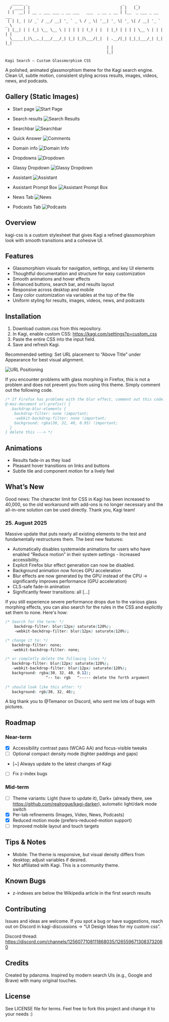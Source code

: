 ```text
   _____ _                                          _     _               
  / ____| |                                        | |   (_)              
 | |  __| | __ _ ___ ___ _ __ ___   ___  _ __ _ __ | |__  _ ___ _ __ ___  
 | | |_ | |/ _` / __/ __| '_ ` _ \ / _ \| '__| '_ \| '_ \| / __| '_ ` _ \ 
 | |__| | | (_| \__ \__ \ | | | | | (_) | |  | |_) | | | | \__ \ | | | | |
  \_____|_|\__,_|___/___/_| |_| |_|\___/|_|  | .__/|_| |_|_|___/_| |_| |_|
                                             | |                          
                                             |_|                          
                                                                                                                                                                                                  
Kagi Search — Custom Glassmorphism CSS
```
A polished, animated glassmorphism theme for the Kagi search engine. Clean UI, subtle motion, consistent styling across results, images, videos, news, and podcasts.

## Gallery (Static Images)

- Start page
![Start Page](images/startpage.png)

- Search results
![Search Results](images/search-results.png)

- Searchbar
![Searchbar](images/search-bar.png)

- Quick Answer
![Comments](images/quick-answer.png)

- Domain info
![Domain Info](images/domain-info.png)

- Dropdowns
![Dropdown](images/dropdown.png)

- Glassy Dropdown
![Glassy Dropdown](images/glassy-dropdown.png)

- Assistant
![Assistant](images/assistant.png)

- Assistant Prompt Box
![Assistant Prompt Box](images/prompt-box.png)

- News Tab
![News](images/news.png)

- Podcasts Tab
![Podcasts](images/podcasts.png)

## Overview

kagi-css is a custom stylesheet that gives Kagi a refined glassmorphism look with smooth transitions and a cohesive UI.

## Features

- Glassmorphism visuals for navigation, settings, and key UI elements
- Thoughtful documentation and structure for easy customization
- Smooth animations and hover effects
- Enhanced buttons, search bar, and results layout
- Responsive across desktop and mobile
- Easy color customization via variables at the top of the file
- Uniform styling for results, images, videos, news, and podcasts

## Installation

1) Download custom.css from this repository.
2) In Kagi, enable custom CSS: https://kagi.com/settings?p=custom_css
3) Paste the entire CSS into the input field.
4) Save and refresh Kagi.

Recommended setting: Set URL placement to “Above Title” under Appearance for best visual alignment.

![URL Positioning](images/url-positioning.png)

If you encounter problems with glass morphing in Firefox, this is not a problem and does not prevent you from using this theme. Simply comment out the following code.

```css
/* If Firefox has problems with the blur effect, comment out this code. <--- delete this line
@-moz-document url-prefix() {
  .backdrop-blur-elements {
    backdrop-filter: none !important;
    -webkit-backdrop-filter: none !important;
    background: rgba(30, 32, 40, 0.95) !important;
  }
} delete this ---> */ 
```

## Animations

- Results fade-in as they load
- Pleasant hover transitions on links and buttons
- Subtle tile and component motion for a lively feel

## What’s New

Good news: The character limit for CSS in Kagi has been increased to 40,000, so the old workaround with add-ons is no longer necessary and the all-in-one solution can be used directly. Thank you, Kagi team! 

### 25. August 2025

Massive update that puts nearly all existing elements to the test and fundamentally restructures them. The best new features:
- Automatically disables systemwide animations for users who have enabled “Reduce motion” in their system settings - Increased accessibility.
- Explicit Firefox blur effect generation can now be disabled.
- Background animation now forces GPU acceleration
- Blur effects are now generated by the GPU instead of the CPU → significantly improves performance (GPU acceleration)
- CLS-safe fade-in animation
- Significantly fewer transitions: all […]

If you still experience severe performance drops due to the various glass morphing effects, you can also search for the rules in the CSS and explicitly set them to none. Here's how:
```css
/* Search for the term: */
    backdrop-filter: blur(12px) saturate(120%);
    -webkit-backdrop-filter: blur(12px) saturate(120%);

/* change it to: */
   backdrop-filter: none;
   -webkit-backdrop-filter: none;

/* or completly delete the following lines */
   backdrop-filter: blur(12px) saturate(120%);
   -webkit-backdrop-filter: blur(12px) saturate(120%);
   background: rgba(30, 32, 40, 0.12);
                  ^-- to: rgb   ^----- delete the forth argument
   
/* should look like this after: */
   background: rgb(30, 32, 40);
```

A big thank you to @Temanor on Discord, who sent me lots of bugs with pictures.

## Roadmap

### Near-term
- [x] Accessibility contrast pass (WCAG AA) and focus-visible tweaks
- [ ] Optional compact density mode (tighter paddings and gaps)
- [~] Always update to the latest changes of Kagi
- [ ] Fix z-index bugs

### Mid-term
- [ ] Theme variants: Light (have to update it), Dark+ (already there, see https://github.com/realrogue/kagi-darker), automatic light/dark mode switch
- [x] Per-tab refinements (Images, Video, News, Podcasts)
- [x] Reduced motion mode (prefers-reduced-motion support)
- [ ] Improved mobile layout and touch targets

## Tips & Notes

- Mobile: The theme is responsive, but visual density differs from desktop; adjust variables if desired.
- Not affiliated with Kagi. This is a community theme.

## Known Bugs

- z-indexes are below the Wikipedia article in the first search results

## Contributing

Issues and ideas are welcome. If you spot a bug or have suggestions, reach out on Discord in kagi-discussions → “UI Design Ideas for my custom css”.

Discord thread: https://discord.com/channels/1256077108111868035/1265596713083732060

## Credits

Created by pdanzma. Inspired by modern search UIs (e.g., Google and Brave) with many original touches.

## License

See LICENSE file for terms. Feel free to fork this project and change it to your needs :)

